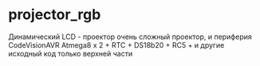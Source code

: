 # projector_rgb
Динамический LCD - проектор 
очень сложный проектор, и периферия  
CodeVisionAVR
Atmega8 x 2 + RTC + DS18b20 + RC5 + и другие
исходный код только верхней части 
